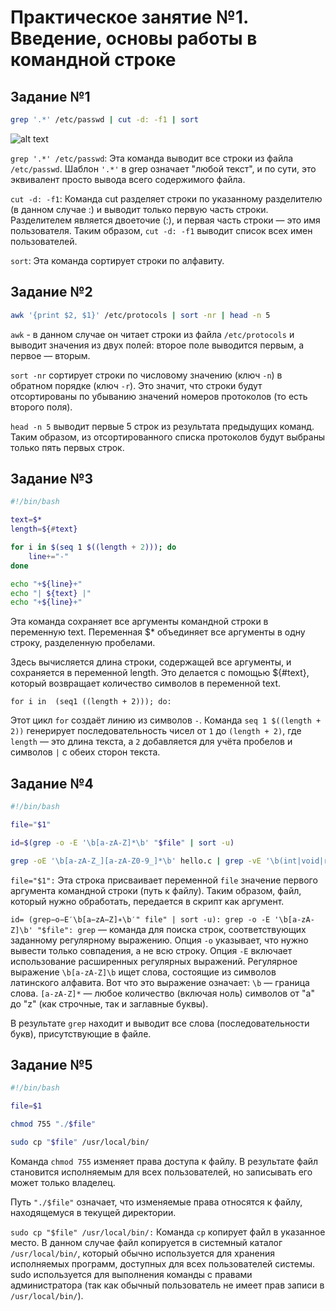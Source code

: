 # Практическое занятие №1. Введение, основы работы в командной строке

## **Задание №1**
```bash
grep '.*' /etc/passwd | cut -d: -f1 | sort
```

![alt text](image.png)

`grep '.*' /etc/passwd`: Эта команда выводит все строки из файла `/etc/passwd`. Шаблон `'.*'` в grep означает "любой текст", и по сути, это эквивалент просто вывода всего содержимого файла.

`cut -d: -f1`: Команда cut разделяет строки по указанному разделителю (в данном случае :) и выводит только первую часть строки. Разделителем является двоеточие (:), и первая часть строки — это имя пользователя. Таким образом, `cut -d: -f1` выводит список всех имен пользователей.

`sort`: Эта команда сортирует строки по алфавиту.

## **Задание №2**
```bash
awk '{print $2, $1}' /etc/protocols | sort -nr | head -n 5
```

`awk` - в данном случае он читает строки из файла `/etc/protocols` и выводит значения из двух полей: второе поле выводится первым, а первое — вторым.

`sort -nr` сортирует строки по числовому значению (ключ `-n`) в обратном порядке (ключ `-r`). Это значит, что строки будут отсортированы по убыванию значений номеров протоколов (то есть второго поля).

`head -n 5` выводит первые 5 строк из результата предыдущих команд. Таким образом, из отсортированного списка протоколов будут выбраны только пять первых строк.

## **Задание №3**

```bash
#!/bin/bash

text=$*
length=${#text}

for i in $(seq 1 $((length + 2))); do
    line+="-"
done

echo "+${line}+"
echo "| ${text} |"
echo "+${line}+"
```

Эта команда сохраняет все аргументы командной строки в переменную text. Переменная $* объединяет все аргументы в одну строку, разделенную пробелами.

Здесь вычисляется длина строки, содержащей все аргументы, и сохраняется в переменной length. Это делается с помощью ${#text}, который возвращает количество символов в переменной text.

`for i in  (seq1 ((length + 2))); do:`

Этот цикл `for` создаёт линию из символов `-`. Команда `seq 1 $((length + 2))` генерирует последовательность чисел от `1` до `(length + 2)`, где `length` — это длина текста, а `2` добавляется для учёта пробелов и символов `|` с обеих сторон текста.

## **Задание №4**

```bash
#!/bin/bash

file="$1"

id=$(grep -o -E '\b[a-zA-Z]*\b' "$file" | sort -u)
```

```bash
grep -oE '\b[a-zA-Z_][a-zA-Z0-9_]*\b' hello.c | grep -vE '\b(int|void|return|if|else|for|while|include|stdio)\b' | sort | uniq
```

`file="$1":` Эта строка присваивает переменной `file` значение первого аргумента командной строки (путь к файлу). Таким образом, файл, который нужно обработать, передается в скрипт как аргумент.

`id= (grep−o−E′\b[a−zA−Z]∗\b′" file" | sort -u): grep -o -E '\b[a-zA-Z]\b' "$file": grep` — команда для поиска строк, соответствующих заданному регулярному выражению. Опция `-o` указывает, что нужно вывести только совпадения, а не всю строку. Опция `-E` включает использование расширенных регулярных выражений. Регулярное выражение `\b[a-zA-Z]\b` ищет слова, состоящие из символов латинского алфавита. Вот что это выражение означает: `\b` — граница слова. `[a-zA-Z]*` — любое количество (включая ноль) символов от "a" до "z" (как строчные, так и заглавные буквы).

В результате `grep` находит и выводит все слова (последовательности букв), присутствующие в файле.

## **Задание №5**

```bash
#!/bin/bash

file=$1

chmod 755 "./$file"

sudo cp "$file" /usr/local/bin/
```

Команда `chmod 755` изменяет права доступа к файлу. В результате файл становится исполняемым для всех пользователей, но записывать его может только владелец.

Путь `"./$file"` означает, что изменяемые права относятся к файлу, находящемуся в текущей директории.

`sudo cp "$file" /usr/local/bin/:` Команда `cp` копирует файл в указанное место. В данном случае файл копируется в системный каталог `/usr/local/bin/`, который обычно используется для хранения исполняемых программ, доступных для всех пользователей системы. sudo используется для выполнения команды с правами администратора (так как обычный пользователь не имеет прав записи в `/usr/local/bin/`).